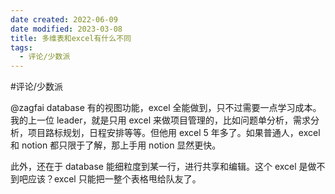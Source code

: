 ```yaml
---
date created: 2022-06-09
date modified: 2023-03-08
title: 多维表和excel有什么不同
tags:
  - 评论/少数派
---
```


#评论/少数派

@zagfai database 有的视图功能，excel 全能做到，只不过需要一点学习成本。我的上一位 leader，就是只用 excel 来做项目管理的，比如问题单分析，需求分析，项目路标规划，日程安排等等。但他用 excel 5 年多了。如果普通人，excel 和 notion 都只限于了解，那上手用 notion 显然更快。

此外，还在于 database 能细粒度到某一行，进行共享和编辑。这个 excel 是做不到吧应该？excel 只能把一整个表格甩给队友了。
